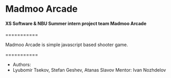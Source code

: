 # Madmoo Arcade

#### XS Software & NBU Summer intern project team Madmoo Arcade 

===========

Madmoo Arcade is simple javascript based shooter game. 

===========

* Authors: 
*  Lyubomir Tsekov, Stefan Geshev, Atanas Slavov
Mentor: Ivan Nozhdelov
